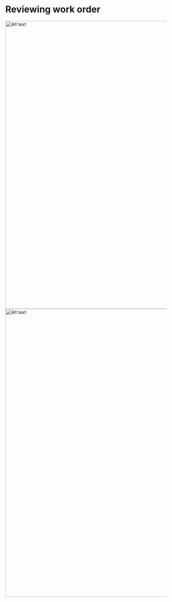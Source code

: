 # Reviewing work order

<img src="wo_view.png" alt="Alt text" width="900" thumbnail="true"/>

<img src="wo_view_2.png" alt="Alt text" width="900" thumbnail="true"/>